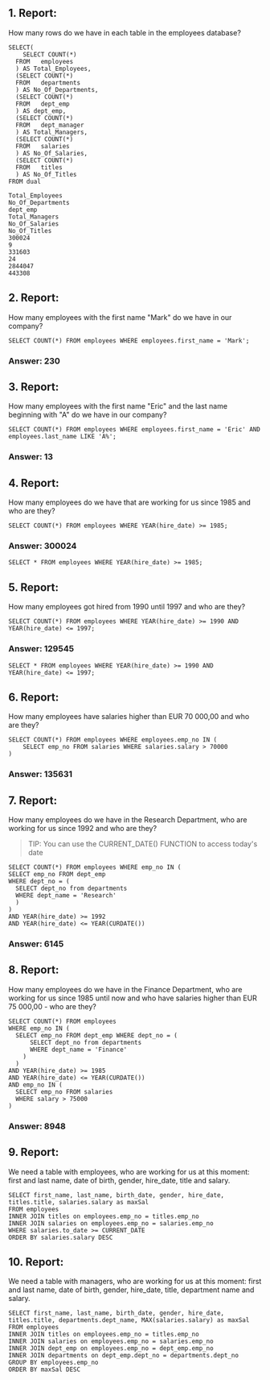 ## 1. Report:

How many rows do we have in each table in the employees database?

    SELECT(
        SELECT COUNT(*)
      FROM   employees
      ) AS Total_Employees,
      (SELECT COUNT(*)
      FROM   departments
      ) AS No_Of_Departments,
      (SELECT COUNT(*)
      FROM   dept_emp
      ) AS dept_emp,
      (SELECT COUNT(*)
      FROM   dept_manager
      ) AS Total_Managers,
      (SELECT COUNT(*)
      FROM   salaries
      ) AS No_Of_Salaries,
      (SELECT COUNT(*)
      FROM   titles
      ) AS No_Of_Titles
    FROM dual

    Total_Employees
    No_Of_Departments
    dept_emp
    Total_Managers
    No_Of_Salaries
    No_Of_Titles
    300024
    9
    331603
    24
    2844047
    443308

## 2. Report:

How many employees with the first name "Mark" do we have in our company?

    SELECT COUNT(*) FROM employees WHERE employees.first_name = 'Mark';

### **Answer**: 230


## 3. Report:

How many employees with the first name "Eric" and the last name beginning with "A" do we have in our company?

    SELECT COUNT(*) FROM employees WHERE employees.first_name = 'Eric' AND employees.last_name LIKE 'A%';


### **Answer**: 13


## 4. Report:

How many employees do we have that are working for us since 1985 and who are they?

    SELECT COUNT(*) FROM employees WHERE YEAR(hire_date) >= 1985;

### **Answer**: 300024

    SELECT * FROM employees WHERE YEAR(hire_date) >= 1985;


## 5. Report:

How many employees got hired from 1990 until 1997 and who are they?

    SELECT COUNT(*) FROM employees WHERE YEAR(hire_date) >= 1990 AND YEAR(hire_date) <= 1997;

### **Answer**: 129545

    SELECT * FROM employees WHERE YEAR(hire_date) >= 1990 AND YEAR(hire_date) <= 1997;

## 6. Report:

How many employees have salaries higher than EUR 70 000,00 and who are they?

    SELECT COUNT(*) FROM employees WHERE employees.emp_no IN (
	    SELECT emp_no FROM salaries WHERE salaries.salary > 70000
    )

### **Answer**: 135631

## 7. Report:

How many employees do we have in the Research Department, who are working for us since 1992 and who are they?

> TIP: You can use the CURRENT_DATE() FUNCTION to access today's date

    SELECT COUNT(*) FROM employees WHERE emp_no IN (
    SELECT emp_no FROM dept_emp
    WHERE dept_no = ( 
      SELECT dept_no from departments
      WHERE dept_name = 'Research'
      )
    )
    AND YEAR(hire_date) >= 1992
    AND YEAR(hire_date) <= YEAR(CURDATE())

### **Answer**: 6145

## 8. Report:

How many employees do we have in the Finance Department, who are working for us since 1985 until now and who have salaries higher than EUR 75 000,00 - who are they?

    SELECT COUNT(*) FROM employees
    WHERE emp_no IN (
      SELECT emp_no FROM dept_emp WHERE dept_no = (
          SELECT dept_no from departments
          WHERE dept_name = 'Finance'
        )
      )
    AND YEAR(hire_date) >= 1985
    AND YEAR(hire_date) <= YEAR(CURDATE())
    AND emp_no IN (
      SELECT emp_no FROM salaries
      WHERE salary > 75000    
    )

### **Answer**: 8948

## 9. Report:

We need a table with employees, who are working for us at this moment: first and last name, date of birth, gender, hire_date, title and salary.

    SELECT first_name, last_name, birth_date, gender, hire_date, titles.title, salaries.salary as maxSal
    FROM employees
    INNER JOIN titles on employees.emp_no = titles.emp_no
    INNER JOIN salaries on employees.emp_no = salaries.emp_no
    WHERE salaries.to_date >= CURRENT_DATE  
    ORDER BY salaries.salary DESC


## 10. Report:

We need a table with managers, who are working for us at this moment: first and last name, date of birth, gender, hire_date, title, department name and salary.

    SELECT first_name, last_name, birth_date, gender, hire_date, titles.title, departments.dept_name, MAX(salaries.salary) as maxSal
    FROM employees
    INNER JOIN titles on employees.emp_no = titles.emp_no
    INNER JOIN salaries on employees.emp_no = salaries.emp_no
    INNER JOIN dept_emp on employees.emp_no = dept_emp.emp_no
    INNER JOIN departments on dept_emp.dept_no = departments.dept_no
    GROUP BY employees.emp_no
    ORDER BY maxSal DESC